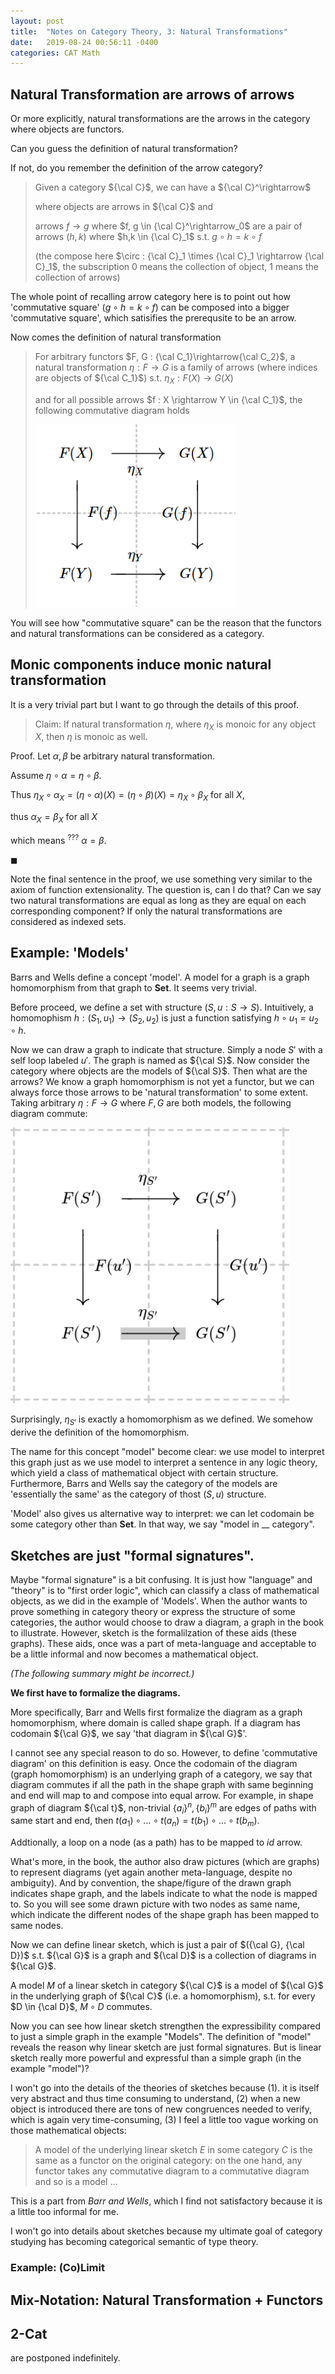 ```yaml
---
layout: post
title:  "Notes on Category Theory, 3: Natural Transformations"
date:   2019-08-24 00:56:11 -0400
categories: CAT Math
---
```


## Natural Transformation are arrows of arrows
Or more explicitly, natural transformations are the arrows in the category where objects are functors.

Can you guess the definition of natural transformation? 

If not, do you remember the definition of the arrow category? 

> Given a category ${\cal C}$, we can have a ${\cal C}^\rightarrow$ 
> 
> where objects are arrows in ${\cal C}$ and 
> 
> arrows $f \rightarrow g$ where $f, g \in {\cal C}^\rightarrow_0$ are a pair of arrows $(h,k)$ where $h,k \in {\cal C}_1$ s.t. $g \circ h = k \circ f$ 
> 
> (the compose here $\circ : {\cal C}_1 \times {\cal C}_1 \rightarrow {\cal C}_1$, the subscription 0 means the collection of object, 1 means the collection of arrows)

The whole point of recalling arrow category here is to point out how 'commutative square' ($g \circ h = k \circ f$) can be composed into a bigger 'commutative square', which satisifies the prerequsite to be an arrow.

Now comes the definition of natural transformation

> For arbitrary functors $F, G : {\cal C_1}\rightarrow{\cal C_2}$, a natural transformation $\eta : F \rightarrow G$ is a family of arrows (where indices are objects of ${\cal C_1}$) s.t. $\eta_X : F(X) \rightarrow G(X)$ 
> 
> and for all possible arrows $f : X \rightarrow Y \in {\cal C_1}$, the following commutative diagram holds
> 
> ![](/assets/img/2019-08-31-11-23-23.png)

You will see how "commutative square" can be the reason that the functors and natural transformations can be considered as a category.

## Monic components induce monic natural transformation
It is a very trivial part but I want to go through the details of this proof.

> Claim: If natural transformation $\eta$, where $\eta_X$ is monoic for any object $X$, 
> then $\eta$ is monoic as well.

Proof. Let $\alpha, \beta$ be arbitrary natural transformation. 

Assume $\eta \circ \alpha = \eta \circ \beta$. 

Thus $\eta_X \circ \alpha_X = (\eta \circ \alpha) (X) = (\eta \circ \beta)(X) = \eta_X \circ \beta_X$ for all $X$,

thus $\alpha_X = \beta_X$ for all $X$

which means ${}^{???}$ $\alpha = \beta$.


$\blacksquare$


Note the final sentence in the proof, we use something very similar to the axiom of function extensionality. The question is, can I do that? Can we say two natural transformations are equal as long as they are equal on each corresponding component? If only the natural transformations are considered as indexed sets.


## Example: 'Models' 

Barrs and Wells define a concept 'model'. A model for a graph is a graph homomorphism from that graph to **Set**. It seems very trivial.

Before proceed, we define a set with structure $(S, u:S \rightarrow S)$. Intuitively, a homomophism $h: (S_1, u_1) \rightarrow (S_2, u_2)$ is just a function satisfying $h \circ u_1 = u_2 \circ h$.

Now we can draw a graph to indicate that structure. Simply a node $S'$ with a self loop labeled $u'$. The graph is named as ${\cal S}$. Now consider the category where objects are the models of ${\cal S}$. Then what are the arrows? We know a graph homomorphism is not yet a functor, but we can always force those arrows to be 'natural transformation' to some extent. Taking arbitrary $\eta : F \rightarrow G$ where $F,G$ are both models, the following diagram commute:

![Model NT](/assets/img/2019-08-28-23-30-59.png)

Surprisingly, $\eta_{S'}$ is exactly a homomorphism as we defined. We somehow derive the definition of the homomorphism.

The name for this concept "model" become clear: we use model to interpret this graph just as we use model to interpret a sentence in any logic theory, which yield a class of mathematical object with certain structure. Furthermore, Barrs and Wells say the category of the models are 'essentially the same' as the category of thost $(S,u)$ structure.

'Model' also gives us alternative way to interpret: we can let codomain be some category other than **Set**. In that way, we say "model in __ category".


## Sketches are just "formal signatures".

Maybe "formal signature" is a bit confusing. It is just how "language" and "theory" is to "first order logic", which can classify a class of mathematical objects, as we did in the example of 'Models'. When the author wants to prove something in category theory or express the structure of some categories, the author would choose to draw a diagram, a graph in the book to illustrate. However, sketch is the formalilzation of these aids (these graphs). These aids, once was a part of meta-language and acceptable to be a little informal and now becomes a mathematical object.


*(The following summary might be incorrect.)*


**We first have to formalize the diagrams.**

More specifically, Barr and Wells first formalize the diagram as a graph homomorphism, where domain is called shape graph. If a diagram has codomain ${\cal G}$, we say 'that diagram in ${\cal G}$'.

I cannot see any special reason to do so. However, to define 'commutative diagram' on this definition is easy. Once the codomain of the diagram (graph homomorphism) is an underlying graph of a category, we say that diagram commutes if all the path in the shape graph with same beginning and end will map to and compose into equal arrow. For example, in shape graph of diagram ${\cal t}$, non-trivial $\{a_i\}^n, \{b_i\}^m$ are edges of paths with same start and end, then $t(a_1) \circ ... \circ t(a_n) = t(b_1) \circ ... \circ t(b_m)$. 

Addtionally, a loop on a node (as a path) has to be mapped to $id$ arrow. 

What's more, in the book, the author also draw pictures (which are graphs) to represent diagrams (yet again another meta-language, despite no ambiguity). And by convention, the shape/figure of the drawn graph indicates shape graph, and the labels indicate to what the node is mapped to. So you will see some drawn picture with two nodes as same name, which indicate the different nodes of the shape graph has been mapped to same nodes.

Now we can define linear sketch, which is just a pair of $({\cal G}, {\cal D})$ s.t. ${\cal G}$ is a graph and ${\cal D}$ is a collection of diagrams in ${\cal G}$.

A model $M$ of a linear sketch in category ${\cal C}$ is a model of ${\cal G}$ in the underlying graph of ${\cal C}$ (i.e. a homomorphism), s.t. for every $D \in {\cal D}$, $M \circ D$ commutes.

Now you can see how linear sketch strengthen the expressibility compared to just a simple graph in the example "Models". The definition of "model" reveals the reason why linear sketch are just formal signatures. But is linear sketch really more powerful and expressful than a simple graph (in the example "model")?

I won't go into the details of the theories of sketches because (1). it is itself very abstract and thus time consuming to understand, (2) when a new object is introduced there are tons of new congruences needed to verify, which is again very time-consuming, (3) I feel a little too vague working on those mathematical objects:
>   A model of the underlying linear sketch $E$ in some category $C$ is the same as a functor on the original category: on the one hand, any functor takes any commutative diagram to a commutative diagram and so is a model ...

This is a part from *Barr and Wells*, which I find not satisfactory because it is a little too informal for me.

I won't go into details about sketches because my ultimate goal of category studying has becoming categorical semantic of type theory.


### Example: (Co)Limit



## Mix-Notation: Natural Transformation + Functors
## 2-Cat
are postponed indefinitely.